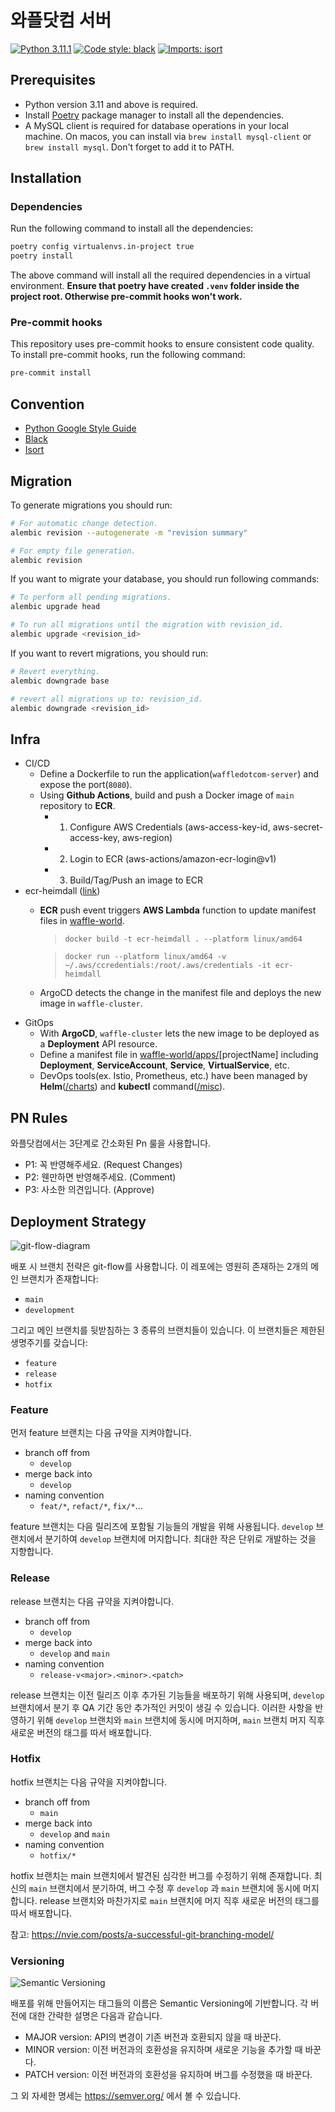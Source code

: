 # 와플닷컴 서버

[![Python 3.11.1](https://img.shields.io/badge/python-3.11.1-blue.svg)](https://www.python.org/downloads/release/python-3111/)
[![Code style: black](https://img.shields.io/badge/code%20style-black-000000.svg)](https://github.com/psf/black)
[![Imports: isort](https://img.shields.io/badge/%20imports-isort-%231674b1?style=flat&labelColor=ef8336)](https://pycqa.github.io/isort/)


## Prerequisites

- Python version 3.11 and above is required.
- Install [Poetry](https://python-poetry.org/docs/#installation) package manager to install all the dependencies.
- A MySQL client is required for database operations in your local machine. On macos, you can install via `brew install mysql-client` or `brew install mysql`. Don't forget to add it to PATH.

## Installation

### Dependencies

Run the following command to install all the dependencies:
```bash
poetry config virtualenvs.in-project true
poetry install
```
The above command will install all the required dependencies in a virtual environment. **Ensure that poetry have created `.venv` folder inside the project root. Otherwise pre-commit hooks won't work.**

### Pre-commit hooks

This repository uses pre-commit hooks to ensure consistent code quality. To install pre-commit hooks, run the following command:

```bash
pre-commit install
```

## Convention

- [Python Google Style Guide](https://google.github.io/styleguide/pyguide.html)
- [Black](https://black.readthedocs.io/en/stable/)
- [Isort](https://pycqa.github.io/isort/)


## Migration

To generate migrations you should run:

```bash
# For automatic change detection.
alembic revision --autogenerate -m "revision summary"

# For empty file generation.
alembic revision
```

If you want to migrate your database, you should run following commands:

```bash
# To perform all pending migrations.
alembic upgrade head

# To run all migrations until the migration with revision_id.
alembic upgrade <revision_id>
```

If you want to revert migrations, you should run:
```bash
# Revert everything.
alembic downgrade base

# revert all migrations up to: revision_id.
alembic downgrade <revision_id>
```

## Infra
- CI/CD
  - Define a Dockerfile to run the application(`waffledotcom-server`) and expose the port(`8080`).
  - Using **Github Actions**, build and push a Docker image of `main` repository to **ECR**.
    - 1) Configure AWS Credentials (aws-access-key-id, aws-secret-access-key, aws-region)
    - 2) Login to ECR (aws-actions/amazon-ecr-login@v1)
    - 3) Build/Tag/Push an image to ECR
- ecr-heimdall ([link](https://github.com/wafflestudio/ecr-heimdall))
  - **ECR** push event triggers **AWS Lambda** function to update manifest files in [waffle-world](https://github.com/wafflestudio/waffle-world).
    > `docker build -t ecr-heimdall . --platform linux/amd64`

    > `docker run --platform linux/amd64 -v ~/.aws/ccredentials:/root/.aws/credentials -it ecr-heimdall`
  - ArgoCD detects the change in the manifest file and deploys the new image in `waffle-cluster`.
- GitOps
  - With **ArgoCD**, `waffle-cluster` lets the new image to be deployed as a **Deployment** API resource.
  - Define a manifest file in [waffle-world/apps/](https://github.com/wafflestudio/waffle-world/tree/main/apps)[projectName] including **Deployment**, **ServiceAccount**, **Service**, **VirtualService**, etc.
  - DevOps tools(ex. Istio, Prometheus, etc.) have been managed by **Helm**([/charts](https://github.com/wafflestudio/waffle-world/tree/main/charts)) and **kubectl** command([/misc](https://github.com/wafflestudio/waffle-world/tree/main/misc)).


## PN Rules
와플닷컴에서는 3단계로 간소화된 Pn 룰을 사용합니다.
- P1: 꼭 반영해주세요. (Request Changes)
- P2: 웬만하면 반영해주세요. (Comment)
- P3: 사소한 의견입니다. (Approve)


## Deployment Strategy

![git-flow-diagram](https://nvie.com/img/git-model@2x.png)

배포 시 브랜치 전략은 git-flow를 사용합니다.
이 레포에는 영원히 존재하는 2개의 메인 브랜치가 존재합니다:

* `main`
* `development`

그리고 메인 브랜치를 뒷받침하는 3 종류의 브랜치들이 있습니다. 이 브랜치들은 제한된 생명주기를 갖습니다:

* `feature`
* `release`
* `hotfix`

### Feature
먼저 feature 브랜치는 다음 규약을 지켜야합니다.

* branch off from
  * `develop`
* merge back into
  * `develop`
* naming convention
  * `feat/*`, `refact/*`, `fix/*`...

feature 브랜치는 다음 릴리즈에 포함될 기능들의 개발을 위해 사용됩니다. `develop` 브랜치에서 분기하여 `develop` 브랜치에 머지합니다. 최대한 작은 단위로 개발하는 것을 지향합니다.

### Release
release 브랜치는 다음 규약을 지켜야합니다.

* branch off from
  * `develop`
* merge back into
  * `develop` and `main`
* naming convention
  * `release-v<major>.<minor>.<patch>`

release 브랜치는 이전 릴리즈 이후 추가된 기능들을 배포하기 위해 사용되며, `develop` 브랜치에서 분기 후 QA 기간 동안 추가적인 커밋이 생길 수 있습니다. 이러한 사항을 반영하기 위해 `develop` 브랜치와 `main` 브랜치에 동시에 머지하며, `main` 브랜치 머지 직후 새로운 버전의 태그를 따서 배포합니다.

### Hotfix
hotfix 브랜치는 다음 규약을 지켜야합니다.

* branch off from
  * `main`
* merge back into
  * `develop` and `main`
* naming convention
  * `hotfix/*`

hotfix 브랜치는 main 브랜치에서 발견된 심각한 버그를 수정하기 위해 존재합니다. 최신의 `main` 브랜치에서 분기하여, 버그 수정 후 `develop` 과 `main` 브랜치에 동시에 머지합니다. release 브랜치와 마찬가지로 `main` 브랜치에 머지 직후 새로운 버전의 태그를 따서 배포합니다.

참고: https://nvie.com/posts/a-successful-git-branching-model/

### Versioning

![Semantic Versioning](https://miro.medium.com/v2/resize:fit:1400/0*s9t0r3aU04Mi5n3t)

배포를 위해 만들어지는 태그들의 이름은 Semantic Versioning에 기반합니다.
각 버전에 대한 간략한 설명은 다음과 같습니다.

* MAJOR version: API의 변경이 기존 버전과 호환되지 않을 때 바꾼다.
* MINOR version: 이전 버전과의 호환성을 유지하며 새로운 기능을 추가할 때 바꾼다.
* PATCH version: 이전 버전과의 호환성을 유지하며 버그를 수정했을 때 바꾼다.

그 외 자세한 명세는 https://semver.org/ 에서 볼 수 있습니다.
